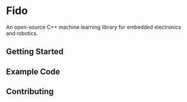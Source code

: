 # Fido

An open-source C++ machine learning library for embedded electronics and robotics.

## Getting Started

## Example Code

## Contributing
